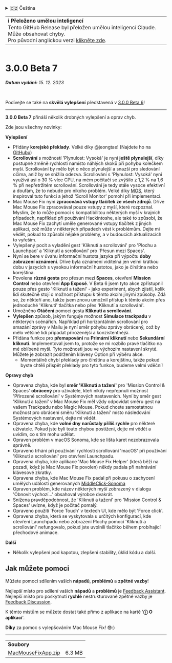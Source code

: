 <details>
<summary>🇨🇿 Čeština</summary>

[🇬🇧 English (GitHub Release)](https://github.com/noah-nuebling/mac-mouse-fix/releases/tag/3.0.0-Beta-7)\
[🇦🇩 Català](https://redirect.macmousefix.com/?target=mmf-release&tag=3.0.0-Beta-7&locale=ca)\
[🇩🇪 Deutsch](https://redirect.macmousefix.com/?target=mmf-release&tag=3.0.0-Beta-7&locale=de)\
[🇪🇸 Español](https://redirect.macmousefix.com/?target=mmf-release&tag=3.0.0-Beta-7&locale=es)\
[🇫🇷 Français](https://redirect.macmousefix.com/?target=mmf-release&tag=3.0.0-Beta-7&locale=fr)\
[🇮🇩 Indonesia](https://redirect.macmousefix.com/?target=mmf-release&tag=3.0.0-Beta-7&locale=id)\
[🇮🇹 Italiano](https://redirect.macmousefix.com/?target=mmf-release&tag=3.0.0-Beta-7&locale=it)\
[🇭🇺 Magyar](https://redirect.macmousefix.com/?target=mmf-release&tag=3.0.0-Beta-7&locale=hu)\
[🇳🇱 Nederlands](https://redirect.macmousefix.com/?target=mmf-release&tag=3.0.0-Beta-7&locale=nl)\
[🇵🇱 Polski](https://redirect.macmousefix.com/?target=mmf-release&tag=3.0.0-Beta-7&locale=pl)\
[🇧🇷 Português (Brasil)](https://redirect.macmousefix.com/?target=mmf-release&tag=3.0.0-Beta-7&locale=pt-BR)\
[🇵🇹 Português (Portugal)](https://redirect.macmousefix.com/?target=mmf-release&tag=3.0.0-Beta-7&locale=pt-PT)\
[🇷🇴 Română](https://redirect.macmousefix.com/?target=mmf-release&tag=3.0.0-Beta-7&locale=ro)\
[🇸🇪 Svenska](https://redirect.macmousefix.com/?target=mmf-release&tag=3.0.0-Beta-7&locale=sv)\
[🇻🇳 Tiếng Việt](https://redirect.macmousefix.com/?target=mmf-release&tag=3.0.0-Beta-7&locale=vi)\
[🇹🇷 Türkçe](https://redirect.macmousefix.com/?target=mmf-release&tag=3.0.0-Beta-7&locale=tr)\
**🇨🇿 Čeština**\
[🇬🇷 Ελληνικά](https://redirect.macmousefix.com/?target=mmf-release&tag=3.0.0-Beta-7&locale=el)\
[🇷🇺 Русский](https://redirect.macmousefix.com/?target=mmf-release&tag=3.0.0-Beta-7&locale=ru)\
[🇺🇦 Українська](https://redirect.macmousefix.com/?target=mmf-release&tag=3.0.0-Beta-7&locale=uk)\
[🇮🇱 עברית](https://redirect.macmousefix.com/?target=mmf-release&tag=3.0.0-Beta-7&locale=he)\
[🇸🇦 العربية](https://redirect.macmousefix.com/?target=mmf-release&tag=3.0.0-Beta-7&locale=ar)\
[🇮🇳 हिन्दी](https://redirect.macmousefix.com/?target=mmf-release&tag=3.0.0-Beta-7&locale=hi)\
[🇹🇭 ไทย](https://redirect.macmousefix.com/?target=mmf-release&tag=3.0.0-Beta-7&locale=th)\
[🇨🇳 中文 (简体)](https://redirect.macmousefix.com/?target=mmf-release&tag=3.0.0-Beta-7&locale=zh-Hans)\
[🇨🇳 中文 (繁體)](https://redirect.macmousefix.com/?target=mmf-release&tag=3.0.0-Beta-7&locale=zh-Hant)\
[🇭🇰 中文（香港)](https://redirect.macmousefix.com/?target=mmf-release&tag=3.0.0-Beta-7&locale=zh-HK)\
[🇯🇵 日本語](https://redirect.macmousefix.com/?target=mmf-release&tag=3.0.0-Beta-7&locale=ja)\
[🇰🇷 한국어](https://redirect.macmousefix.com/?target=mmf-release&tag=3.0.0-Beta-7&locale=ko)\
[Help translate Mac Mouse Fix to different languages!](https://github.com/noah-nuebling/mac-mouse-fix/discussions/731)
</details>
<table align=><td>
<b>ℹ️ Přeloženo umělou inteligencí</b><br>
Tento GitHub Release byl přeložen umělou inteligencí Claude. Může obsahovat chyby.<br>
Pro původní anglickou verzi <a href="https://github.com/noah-nuebling/mac-mouse-fix/releases/tag/3.0.0-Beta-7">klikněte zde</a>.
</td></table>

<table></table>

# 3.0.0 Beta 7
***Datum vydání:** 15. 12. 2023*

<br>

Podívejte se také na **skvělá vylepšení** představená v [3.0.0 Beta 6](https://redirect.macmousefix.com/?target=mmf-release&tag=3.0.0-Beta-6&locale=cs)!


---

**3.0.0 Beta 7** přináší několik drobných vylepšení a oprav chyb.

Zde jsou všechny novinky:

**Vylepšení**

- Přidány **korejské překlady**. Velké díky @jeongtae! (Najdete ho na [GitHubu](https://github.com/jeongtae))
- **Scrollování** s možností 'Plynulost: Vysoká' je nyní **ještě plynulejší**, díky postupné změně rychlosti namísto náhlých skoků při pohybu kolečkem myši. Scrollování by mělo být o něco plynulejší a snazší pro sledování očima, aniž by se snížila odezva. Scrollování s 'Plynulost: Vysoká' nyní využívá asi o 30 % více CPU, na mém počítači se zvýšilo z 1,2 % na 1,6 % při nepřetržitém scrollování. Scrollování je tedy stále vysoce efektivní a doufám, že to nebude pro nikoho problém. Velké díky [MOS](https://mos.caldis.me/), který inspiroval tuto funkci a jehož 'Scroll Monitor' pomohl při implementaci.
- Mac Mouse Fix nyní **zpracovává vstupy tlačítek ze všech zdrojů**. Dříve Mac Mouse Fix zpracovával pouze vstupy z myší, které rozpoznal. Myslím, že to může pomoci s kompatibilitou některých myší v krajních případech, například při používání Hackintoshe, ale také to způsobí, že Mac Mouse Fix zachytí uměle generované vstupy tlačítek z jiných aplikací, což může v některých případech vést k problémům. Dejte mi vědět, pokud to způsobí nějaké problémy, a v budoucích aktualizacích to vyřeším.
- Vylepšený pocit a vyladění gest 'Kliknutí a scrollování' pro 'Plochu a Launchpad' a 'Kliknutí a scrollování' pro 'Přesun mezi Spaces'.
- Nyní se bere v úvahu informační hustota jazyka při výpočtu **doby zobrazení oznámení**. Dříve byla oznámení viditelná jen velmi krátkou dobu v jazycích s vysokou informační hustotou, jako je čínština nebo korejština.
- Povolena **různá gesta** pro přesun mezi **Spaces**, otevření **Mission Control** nebo otevření **App Exposé**. V Beta 6 jsem tyto akce zpřístupnil pouze přes gesto 'Kliknutí a tažení' - jako experiment, abych zjistil, kolik lidí skutečně stojí o možnost přístupu k těmto akcím jinými způsoby. Zdá se, že někteří ano, takže jsem znovu umožnil přístup k těmto akcím přes jednoduché 'Kliknutí' tlačítka nebo přes 'Kliknutí a scrollování'.
- Umožněno **Otáčení** pomocí gesta **Kliknutí a scrollování**.
- **Vylepšen** způsob, jakým funguje možnost **Simulace trackpadu** v některých scénářích. Například při horizontálním scrollování pro smazání zprávy v Mailu je nyní směr pohybu zprávy obrácený, což by mělo většině lidí připadat přirozenější a konzistentnější.
- Přidána funkce pro **přemapování** na **Primární kliknutí** nebo **Sekundární kliknutí**. Implementoval jsem to, protože se mi rozbilo pravé tlačítko na mé oblíbené myši. Tyto možnosti jsou ve výchozím nastavení skryté. Můžete je zobrazit podržením klávesy Option při výběru akce.
  - Momentálně chybí překlady pro čínštinu a korejštinu, takže pokud byste chtěli přispět překlady pro tyto funkce, budeme velmi vděční!

**Opravy chyb**

- Opravena chyba, kde byl **směr 'Kliknutí a tažení'** pro 'Mission Control & Spaces' **obrácený** pro uživatele, kteří nikdy nepřepnuli možnost 'Přirozené scrollování' v Systémových nastaveních. Nyní by směr gest 'Kliknutí a tažení' v Mac Mouse Fix měl vždy odpovídat směru gest na vašem Trackpadu nebo Magic Mouse. Pokud chcete samostatnou možnost pro obrácení směru 'Kliknutí a tažení' místo následování Systémových nastavení, dejte mi vědět.
- Opravena chyba, kde **volné dny** **narůstaly příliš rychle** pro některé uživatele. Pokud jste byli touto chybou postiženi, dejte mi vědět a uvidím, co s tím mohu udělat.
- Opraven problém v macOS Sonoma, kde se lišta karet nezobrazovala správně.
- Opraveno trhání při používání rychlosti scrollování 'macOS' při používání 'Kliknutí a scrollování' pro otevření Launchpadu.
- Opravena chyba, kde aplikace 'Mac Mouse Fix Helper' (která běží na pozadí, když je Mac Mouse Fix povolen) někdy padala při nahrávání klávesové zkratky.
- Opravena chyba, kde Mac Mouse Fix padal při pokusu o zachycení umělých událostí generovaných [MiddleClick-Sonoma](https://github.com/artginzburg/MiddleClick-Sonoma)
- Opraven problém, kde název některých myší zobrazený v dialogu 'Obnovit výchozí...' obsahoval výrobce dvakrát.
- Snížena pravděpodobnost, že 'Kliknutí a tažení' pro 'Mission Control & Spaces' uvízne, když je počítač pomalý.
- Opraveno použití 'Force Touch' v textech UI, kde mělo být 'Force click'.
- Opravena chyba, která se vyskytovala u určitých konfigurací, kde otevření Launchpadu nebo zobrazení Plochy pomocí 'Kliknutí a scrollování' nefungovalo, pokud jste uvolnili tlačítko během probíhající přechodové animace.

**Další**

- Několik vylepšení pod kapotou, zlepšení stability, úklid kódu a další.

## Jak můžete pomoci

Můžete pomoci sdílením vašich **nápadů**, **problémů** a **zpětné vazby**!

Nejlepší místo pro sdílení vašich **nápadů** a **problémů** je [Feedback Assistant](https://noah-nuebling.github.io/mac-mouse-fix-feedback-assistant/?type=bug-report).
Nejlepší místo pro poskytnutí **rychlé** nestrukturované zpětné vazby je [Feedback Discussion](https://github.com/noah-nuebling/mac-mouse-fix/discussions/366).

K těmto místům se můžete dostat také přímo z aplikace na kartě '**ⓘ O aplikaci**'.

**Díky** za pomoc s vylepšováním Mac Mouse Fix! 😎:)

---

<table align="start">
<tr>
    <td colspan=2>
        <b>Soubory</b>
    </td>
</tr>
<tr>
    <td><a href="https://github.com/noah-nuebling/mac-mouse-fix/releases/download/3.0.0-Beta-7/MacMouseFixApp.zip">MacMouseFixApp.zip</a></td>
    <td>6.3 MB</td>
</tr>
</table>